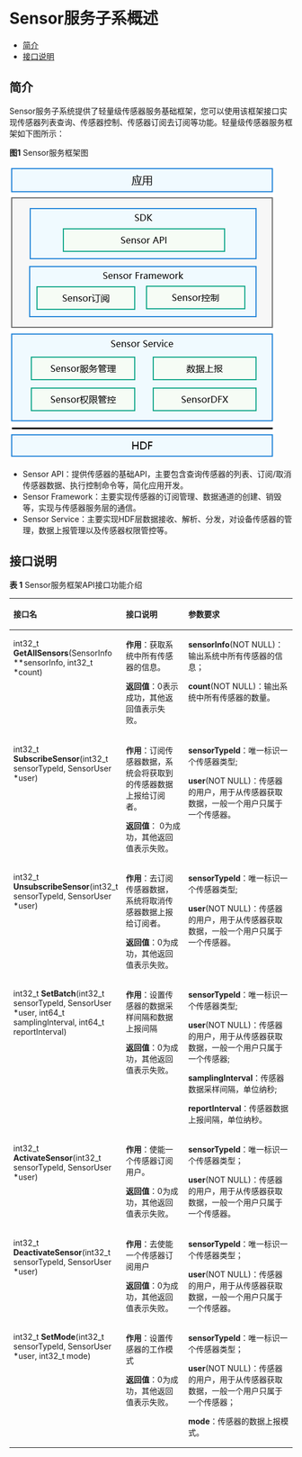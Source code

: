 # Sensor服务子系概述<a name="ZH-CN_TOPIC_0000001092893507"></a>

-   [简介](#section667413271505)
-   [接口说明](#section7255104114110)

## 简介<a name="section667413271505"></a>

Sensor服务子系统提供了轻量级传感器服务基础框架，您可以使用该框架接口实现传感器列表查询、传感器控制、传感器订阅去订阅等功能。轻量级传感器服务框架如下图所示：

**图1**  Sensor服务框架图

![](figures/zh-cn_image_0000001077724150.png)

-   Sensor API：提供传感器的基础API，主要包含查询传感器的列表、订阅/取消传感器数据、执行控制命令等，简化应用开发。
-   Sensor Framework：主要实现传感器的订阅管理、数据通道的创建、销毁等，实现与传感器服务层的通信。
-   Sensor Service：主要实现HDF层数据接收、解析、分发，对设备传感器的管理，数据上报管理以及传感器权限管控等。

## 接口说明<a name="section7255104114110"></a>

**表 1**  Sensor服务框架API接口功能介绍

<a name="table203963834718"></a>
<table><thead align="left"><tr id="row173964834716"><th class="cellrowborder" valign="top" width="33.33333333333333%" id="mcps1.2.4.1.1"><p id="p20921103144918"><a name="p20921103144918"></a><a name="p20921103144918"></a>接口名</p>
</th>
<th class="cellrowborder" valign="top" width="25.722572257225725%" id="mcps1.2.4.1.2"><p id="p109216317495"><a name="p109216317495"></a><a name="p109216317495"></a>接口说明</p>
</th>
<th class="cellrowborder" valign="top" width="40.94409440944094%" id="mcps1.2.4.1.3"><p id="p1192112316497"><a name="p1192112316497"></a><a name="p1192112316497"></a>参数要求</p>
</th>
</tr>
</thead>
<tbody><tr id="row4397198154712"><td class="cellrowborder" valign="top" width="33.33333333333333%" headers="mcps1.2.4.1.1 "><p id="p11001322173912"><a name="p11001322173912"></a><a name="p11001322173912"></a>int32_t <strong id="b792815314396"><a name="b792815314396"></a><a name="b792815314396"></a>GetAllSensors</strong>(SensorInfo **sensorInfo, int32_t *count)</p>
</td>
<td class="cellrowborder" valign="top" width="25.722572257225725%" headers="mcps1.2.4.1.2 "><p id="p199227318499"><a name="p199227318499"></a><a name="p199227318499"></a><strong id="b59221831174918"><a name="b59221831174918"></a><a name="b59221831174918"></a>作用</strong>：获取系统中所有传感器的信息。</p>
<p id="p9922153110492"><a name="p9922153110492"></a><a name="p9922153110492"></a><strong id="b2922183114917"><a name="b2922183114917"></a><a name="b2922183114917"></a>返回值</strong>：0表示成功，其他返回值表示失败。</p>
</td>
<td class="cellrowborder" valign="top" width="40.94409440944094%" headers="mcps1.2.4.1.3 "><p id="p4922173116498"><a name="p4922173116498"></a><a name="p4922173116498"></a><strong id="b633817407478"><a name="b633817407478"></a><a name="b633817407478"></a>sensorInfo</strong>(NOT NULL)：输出系统中所有传感器的信息；</p>
<p id="p18922931134919"><a name="p18922931134919"></a><a name="p18922931134919"></a><strong id="b8845650154711"><a name="b8845650154711"></a><a name="b8845650154711"></a>count</strong>(NOT NULL)：输出系统中所有传感器的数量。</p>
</td>
</tr>
<tr id="row1839716854716"><td class="cellrowborder" valign="top" width="33.33333333333333%" headers="mcps1.2.4.1.1 "><p id="p38874252376"><a name="p38874252376"></a><a name="p38874252376"></a>int32_t <strong id="b17835184513919"><a name="b17835184513919"></a><a name="b17835184513919"></a>SubscribeSensor</strong>(int32_t sensorTypeId, SensorUser *user)</p>
</td>
<td class="cellrowborder" valign="top" width="25.722572257225725%" headers="mcps1.2.4.1.2 "><p id="p14922113114914"><a name="p14922113114914"></a><a name="p14922113114914"></a><strong id="b2922133194911"><a name="b2922133194911"></a><a name="b2922133194911"></a>作用</strong>：订阅传感器数据，系统会将获取到的传感器数据上报给订阅者。</p>
<p id="p5922331114916"><a name="p5922331114916"></a><a name="p5922331114916"></a><strong id="b49221631154911"><a name="b49221631154911"></a><a name="b49221631154911"></a>返回值</strong>： 0为成功，其他返回值表示失败。</p>
</td>
<td class="cellrowborder" valign="top" width="40.94409440944094%" headers="mcps1.2.4.1.3 "><p id="p17922183120490"><a name="p17922183120490"></a><a name="p17922183120490"></a><strong id="b383183812561"><a name="b383183812561"></a><a name="b383183812561"></a>sensorTypeId</strong>：唯一标识一个传感器类型;</p>
<p id="p8922193154917"><a name="p8922193154917"></a><a name="p8922193154917"></a><strong id="b15825101814564"><a name="b15825101814564"></a><a name="b15825101814564"></a>user</strong>(NOT NULL)：传感器的用户，用于从传感器获取数据，一般一个用户只属于一个传感器。</p>
</td>
</tr>
<tr id="row6397138134713"><td class="cellrowborder" valign="top" width="33.33333333333333%" headers="mcps1.2.4.1.1 "><p id="p6923143184914"><a name="p6923143184914"></a><a name="p6923143184914"></a>int32_t <strong id="b338673044313"><a name="b338673044313"></a><a name="b338673044313"></a>UnsubscribeSensor</strong>(int32_t sensorTypeId, SensorUser *user)</p>
</td>
<td class="cellrowborder" valign="top" width="25.722572257225725%" headers="mcps1.2.4.1.2 "><p id="p792383116495"><a name="p792383116495"></a><a name="p792383116495"></a><strong id="b592313144920"><a name="b592313144920"></a><a name="b592313144920"></a>作用</strong>：去订阅传感器数据，系统将取消传感器数据上报给订阅者。</p>
<p id="p139231531184912"><a name="p139231531184912"></a><a name="p139231531184912"></a><strong id="b3923113134918"><a name="b3923113134918"></a><a name="b3923113134918"></a>返回值</strong>：0为成功，其他返回值表示失败。</p>
</td>
<td class="cellrowborder" valign="top" width="40.94409440944094%" headers="mcps1.2.4.1.3 "><p id="p178981446572"><a name="p178981446572"></a><a name="p178981446572"></a><strong id="b48981147570"><a name="b48981147570"></a><a name="b48981147570"></a>sensorTypeId</strong>：唯一标识一个传感器类型;</p>
<p id="p178988410573"><a name="p178988410573"></a><a name="p178988410573"></a><strong id="b5898194105710"><a name="b5898194105710"></a><a name="b5898194105710"></a>user</strong>(NOT NULL)：传感器的用户，用于从传感器获取数据，一般一个用户只属于一个传感器。</p>
</td>
</tr>
<tr id="row43981283476"><td class="cellrowborder" valign="top" width="33.33333333333333%" headers="mcps1.2.4.1.1 "><p id="p992473112496"><a name="p992473112496"></a><a name="p992473112496"></a>int32_t <strong id="b16691194511438"><a name="b16691194511438"></a><a name="b16691194511438"></a>SetBatch</strong>(int32_t sensorTypeId, SensorUser *user, int64_t samplingInterval, int64_t reportInterval)</p>
</td>
<td class="cellrowborder" valign="top" width="25.722572257225725%" headers="mcps1.2.4.1.2 "><p id="p14924831124913"><a name="p14924831124913"></a><a name="p14924831124913"></a><strong id="b1292416313494"><a name="b1292416313494"></a><a name="b1292416313494"></a>作用</strong>：设置传感器的数据采样间隔和数据上报间隔</p>
<p id="p14924203134910"><a name="p14924203134910"></a><a name="p14924203134910"></a><strong id="b16924123134910"><a name="b16924123134910"></a><a name="b16924123134910"></a>返回值</strong>：0为成功，其他返回值表示失败。</p>
</td>
<td class="cellrowborder" valign="top" width="40.94409440944094%" headers="mcps1.2.4.1.3 "><p id="p189243318494"><a name="p189243318494"></a><a name="p189243318494"></a><strong id="b20906161712597"><a name="b20906161712597"></a><a name="b20906161712597"></a>sensorTypeId</strong>：唯一标识一个传感器类型;</p>
<p id="p167364493594"><a name="p167364493594"></a><a name="p167364493594"></a><strong id="b2736849195911"><a name="b2736849195911"></a><a name="b2736849195911"></a>user</strong>(NOT NULL)：传感器的用户，用于从传感器获取数据，一般一个用户只属于一个传感器;</p>
<p id="p1692403115493"><a name="p1692403115493"></a><a name="p1692403115493"></a><strong id="b1866310191589"><a name="b1866310191589"></a><a name="b1866310191589"></a>samplingInterval</strong>：传感器数据采样间隔，单位纳秒;</p>
<p id="p392443174917"><a name="p392443174917"></a><a name="p392443174917"></a><strong id="b851892113817"><a name="b851892113817"></a><a name="b851892113817"></a>reportInterval</strong>：传感器数据上报间隔，单位纳秒。</p>
</td>
</tr>
<tr id="row439813812472"><td class="cellrowborder" valign="top" width="33.33333333333333%" headers="mcps1.2.4.1.1 "><p id="p17925631194911"><a name="p17925631194911"></a><a name="p17925631194911"></a>int32_t <strong id="b12311455154316"><a name="b12311455154316"></a><a name="b12311455154316"></a>ActivateSensor</strong>(int32_t sensorTypeId, SensorUser *user)</p>
</td>
<td class="cellrowborder" valign="top" width="25.722572257225725%" headers="mcps1.2.4.1.2 "><p id="p1892583174920"><a name="p1892583174920"></a><a name="p1892583174920"></a><strong id="b129251231104917"><a name="b129251231104917"></a><a name="b129251231104917"></a>作用</strong>：使能一个传感器订阅用户。</p>
<p id="p16925113119497"><a name="p16925113119497"></a><a name="p16925113119497"></a><strong id="b592515316496"><a name="b592515316496"></a><a name="b592515316496"></a>返回值</strong>：0为成功，其他返回值表示失败。</p>
</td>
<td class="cellrowborder" valign="top" width="40.94409440944094%" headers="mcps1.2.4.1.3 "><p id="p59255313493"><a name="p59255313493"></a><a name="p59255313493"></a><strong id="b556385111910"><a name="b556385111910"></a><a name="b556385111910"></a>sensorTypeId</strong>：唯一标识一个传感器类型；</p>
<p id="p1692517314499"><a name="p1692517314499"></a><a name="p1692517314499"></a><strong id="b187561853496"><a name="b187561853496"></a><a name="b187561853496"></a>user</strong>(NOT NULL)：传感器的用户，用于从传感器获取数据，一般一个用户只属于一个传感器。</p>
</td>
</tr>
<tr id="row123998813470"><td class="cellrowborder" valign="top" width="33.33333333333333%" headers="mcps1.2.4.1.1 "><p id="p492513120494"><a name="p492513120494"></a><a name="p492513120494"></a>int32_t <strong id="b1612146204413"><a name="b1612146204413"></a><a name="b1612146204413"></a>DeactivateSensor</strong>(int32_t sensorTypeId, SensorUser *user)</p>
</td>
<td class="cellrowborder" valign="top" width="25.722572257225725%" headers="mcps1.2.4.1.2 "><p id="p12925143118492"><a name="p12925143118492"></a><a name="p12925143118492"></a><strong id="b10925163114496"><a name="b10925163114496"></a><a name="b10925163114496"></a>作用</strong>：去使能一个传感器订阅用户</p>
<p id="p5926031124914"><a name="p5926031124914"></a><a name="p5926031124914"></a><strong id="b17926331124911"><a name="b17926331124911"></a><a name="b17926331124911"></a>返回值</strong>：0为成功，其他返回值表示失败。</p>
</td>
<td class="cellrowborder" valign="top" width="40.94409440944094%" headers="mcps1.2.4.1.3 "><p id="p1692683112499"><a name="p1692683112499"></a><a name="p1692683112499"></a><strong id="b4896161619112"><a name="b4896161619112"></a><a name="b4896161619112"></a>sensorTypeId</strong>：唯一标识一个传感器类型；</p>
<p id="p1081949113"><a name="p1081949113"></a><a name="p1081949113"></a><strong id="b1629389111"><a name="b1629389111"></a><a name="b1629389111"></a>user</strong>(NOT NULL)：传感器的用户，用于从传感器获取数据，一般一个用户只属于一个传感器。</p>
</td>
</tr>
<tr id="row939914814478"><td class="cellrowborder" valign="top" width="33.33333333333333%" headers="mcps1.2.4.1.1 "><p id="p11530101054411"><a name="p11530101054411"></a><a name="p11530101054411"></a>int32_t <strong id="b1999420216444"><a name="b1999420216444"></a><a name="b1999420216444"></a>SetMode</strong>(int32_t sensorTypeId, SensorUser *user, int32_t mode)</p>
</td>
<td class="cellrowborder" valign="top" width="25.722572257225725%" headers="mcps1.2.4.1.2 "><p id="p892633118493"><a name="p892633118493"></a><a name="p892633118493"></a><strong id="b1926113164920"><a name="b1926113164920"></a><a name="b1926113164920"></a>作用</strong>：设置传感器的工作模式</p>
<p id="p1927031114910"><a name="p1927031114910"></a><a name="p1927031114910"></a><strong id="b1492733110494"><a name="b1492733110494"></a><a name="b1492733110494"></a>返回值</strong>：0为成功，其他返回值表示失败。</p>
</td>
<td class="cellrowborder" valign="top" width="40.94409440944094%" headers="mcps1.2.4.1.3 "><p id="p119277312492"><a name="p119277312492"></a><a name="p119277312492"></a><strong id="b142625231515"><a name="b142625231515"></a><a name="b142625231515"></a>sensorTypeId</strong>：唯一标识一个传感器类型；</p>
<p id="p159271031184915"><a name="p159271031184915"></a><a name="p159271031184915"></a><strong id="b05739545156"><a name="b05739545156"></a><a name="b05739545156"></a>user</strong>(NOT NULL)：传感器的用户，用于从传感器获取数据，一般一个用户只属于一个传感器；</p>
<p id="p0927173154916"><a name="p0927173154916"></a><a name="p0927173154916"></a><strong id="b3914356101520"><a name="b3914356101520"></a><a name="b3914356101520"></a>mode</strong>：传感器的数据上报模式。</p>
</td>
</tr>
</tbody>
</table>

